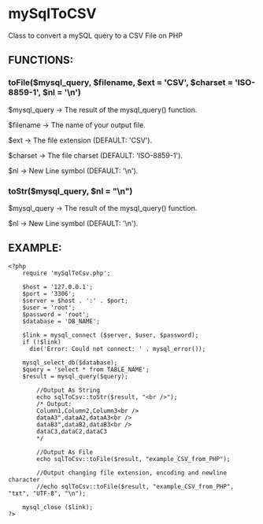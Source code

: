 mySqlToCSV
==========

Class to convert a mySQL query to a CSV File on PHP

## FUNCTIONS: ##

### toFile($mysql_query, $filename, $ext = 'CSV', $charset = 'ISO-8859-1', $nl = '\n') ###

$mysql_query -> The result of the mysql_query() function.

$filename -> The name of your output file.

$ext -> The file extension (DEFAULT: 'CSV').

$charset -> The file charset (DEFAULT: 'ISO-8859-1').

$nl -> New Line symbol (DEFAULT: '\n').


### toStr($mysql_query, $nl = "\n") ###

$mysql_query -> The result of the mysql_query() function.

$nl -> New Line symbol (DEFAULT: '\n').


## EXAMPLE: ##

	<?php
		require 'mySqlToCsv.php';
		
		$host = '127.0.0.1';
		$port = '3306';
		$server = $host . ':' . $port;
		$user = 'root';
		$password = 'root';
		$database = 'DB_NAME';
		
		$link = mysql_connect ($server, $user, $password);
		if (!$link)
		  die('Error: Could not connect: ' . mysql_error());
		
		mysql_select_db($database);
		$query = 'select * from TABLE_NAME';
		$result = mysql_query($query);
		
			//Output As String
			echo sqlToCsv::toStr($result, "<br />");
			/* Output:
			Column1,Column2,Column3<br />
			dataA3",dataA2,dataA3<br />
			dataB3",dataB2,dataB3<br />
			dataC3,dataC2,dataC3
			*/
		
			//Output As File
			echo sqlToCsv::toFile($result, "example_CSV_from_PHP");
			
			//Output changing file extension, encoding and newline character
			//echo sqlToCsv::toFile($result, "example_CSV_from_PHP", "txt", "UTF-8", "\n");
		
		mysql_close ($link);
	?>